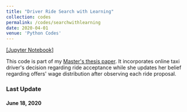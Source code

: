 ```yaml
---
title: "Driver Ride Search with Learning"
collection: codes
permalink: /codes/searchwithlearning
date: 2020-04-01
venue: 'Python Codes'
---
```


[[Jupyter Notebook]](https://www.dropbox.com/s/lkkalblyygw2uus/Search_With_Learning.html?dl=0)

This code is part of my [Master's thesis paper](https://peymanshahidi.github.io/workingpapers/tapsilearning).
It incorporates online taxi driver's decision regarding ride acceptance while she updates her belief regarding
offers' wage distribution after observing each ride proposal.

### Last Update
#### June 18, 2020
